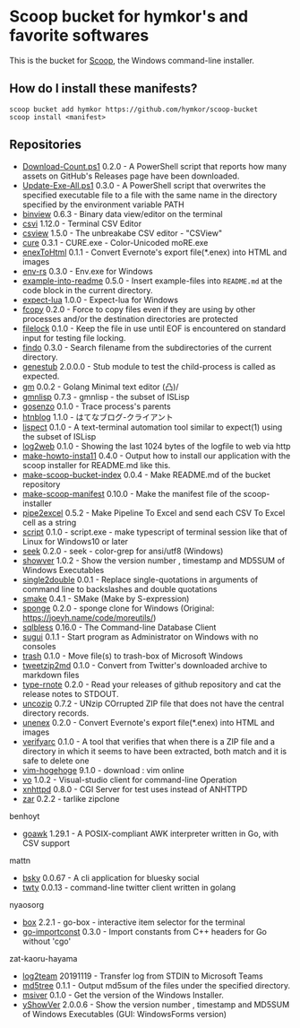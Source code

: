 Scoop bucket for hymkor's and favorite softwares
================================================

<!-- Uncomment the following line after replacing placeholders -->
<!--[![Tests](https://github.com/hymkor/scoop-repos/actions/workflows/ci.yml/badge.svg)](https://github.com/hymkor/scoop-repos/actions/workflows/ci.yml) [![Excavator](https://github.com/hymkor/scoop-repos/actions/workflows/excavator.yml/badge.svg)](https://github.com/hymkor/scoop-repos/actions/workflows/excavator.yml)-->

This is the bucket for [Scoop](https://scoop.sh), the Windows command-line installer.

How do I install these manifests?
---------------------------------

```
scoop bucket add hymkor https://github.com/hymkor/scoop-bucket
scoop install <manifest>
```

Repositories
------------

* [Download-Count.ps1](https://github.com/hymkor/Download-Count.ps1) 0.2.0 - A PowerShell script that reports how many assets on GitHub's Releases page have been downloaded.
* [Update-Exe-All.ps1](https://github.com/hymkor/Update-Exe-All.ps1) 0.3.0 - A PowerShell script that overwrites the specified executable file to a file with the same name in the directory specified by the environment variable PATH
* [binview](https://github.com/hymkor/binview) 0.6.3 - Binary data view/editor on the terminal
* [csvi](https://github.com/hymkor/csvi) 1.12.0 - Terminal CSV Editor
* [csview](https://github.com/hymkor/csview) 1.5.0 - The unbreakabe CSV editor - "CSView"
* [cure](https://github.com/hymkor/cure) 0.3.1 - CURE.exe - Color-Unicoded moRE.exe
* [enexToHtml](https://github.com/hymkor/go-enex) 0.1.1 - Convert Evernote's export file(\*.enex) into HTML and images
* [env-rs](https://github.com/hymkor/env-rs) 0.3.0 - Env.exe for Windows
* [example-into-readme](https://github.com/hymkor/example-into-readme) 0.5.0 - Insert example-files into `README.md` at the code block in the current directory.
* [expect-lua](https://github.com/hymkor/expect) 1.0.0 - Expect-lua for Windows
* [fcopy](https://github.com/hymkor/fcopy) 0.2.0 - Force to copy files even if they are using by other processes and/or the destination directories are protected
* [filelock](https://github.com/hymkor/filelock) 0.1.0 - Keep the file in use until EOF is encountered on standard input for testing file locking.
* [findo](https://github.com/hymkor/findo) 0.3.0 - Search filename from the subdirectories of the current directory.
* [genestub](https://github.com/hymkor/genestub) 2.0.0.0 - Stub module to test the child-process is called as expected.
* [gm](https://github.com/hymkor/gm) 0.0.2 - Golang Minimal text editor (凸)/
* [gmnlisp](https://github.com/hymkor/gmnlisp) 0.7.3 - gmnlisp - the subset of ISLisp
* [gosenzo](https://github.com/hymkor/gosenzo) 0.1.0 - Trace process's parents
* [htnblog](https://github.com/hymkor/go-htnblog) 1.1.0 - はてなブログ-クライアント
* [lispect](https://github.com/hymkor/lispect) 0.1.0 - A text-terminal automation tool similar to expect(1) using the subset of ISLisp
* [log2web](https://github.com/hymkor/log2web) 0.1.0 - Showing the last 1024 bytes of the logfile to web via http
* [make-howto-insta11](https://github.com/hymkor/make-howto-insta11) 0.4.0 - Output how to install our application with the scoop installer for README.md like this.
* [make-scoop-bucket-index](https://github.com/hymkor/make-scoop-bucket-index) 0.0.4 - Make README.md of the bucket repository
* [make-scoop-manifest](https://github.com/hymkor/make-scoop-manifest) 0.10.0 - Make the manifest file of the scoop-installer
* [pipe2excel](https://github.com/hymkor/pipe2excel) 0.5.2 - Make Pipeline To Excel and send each CSV To Excel cell as a string
* [script](https://github.com/hymkor/script) 0.1.0 - script.exe - make typescript of terminal session like that of Linux for Windows10 or later
* [seek](https://github.com/hymkor/seek) 0.2.0 - seek - color-grep for ansi/utf8 (Windows)
* [showver](https://github.com/hymkor/vo) 1.0.2 - Show the version number , timestamp and MD5SUM of Windows Executables
* [single2double](https://github.com/hymkor/single2double) 0.0.1 - Replace single-quotations in arguments of command line to backslashes and double quotations
* [smake](https://github.com/hymkor/smake) 0.4.1 - SMake (Make by S-expression)
* [sponge](https://github.com/hymkor/sponge) 0.2.0 - sponge clone for Windows (Original: https://joeyh.name/code/moreutils/)
* [sqlbless](https://github.com/hymkor/sqlbless) 0.16.0 - The Command-line Database Client
* [sugui](https://github.com/hymkor/sugui-rs) 0.1.1 - Start program as Administrator on Windows with no consoles
* [trash](https://github.com/hymkor/trash-rs) 0.1.0 - Move file(s) to trash-box of Microsoft Windows
* [tweetzip2md](https://github.com/hymkor/tweetzip2md) 0.1.0 - Convert from Twitter's downloaded archive to markdown files
* [type-rnote](https://github.com/hymkor/type-rnote) 0.2.0 - Read your releases of github repository and cat the release notes to STDOUT.
* [uncozip](https://github.com/hymkor/uncozip) 0.7.2 - UNzip COrrupted ZIP file that does not have the central directory records.
* [unenex](https://github.com/hymkor/go-enex) 0.2.0 - Convert Evernote's export file(\*.enex) into HTML and images
* [verifyarc](https://github.com/hymkor/verifyarc) 0.1.0 - A tool that verifies that when there is a ZIP file and a directory in which it seems to have been extracted, both match and it is safe to delete one
* [vim-hogehoge](https://www.vim.org/download.php) 9.1.0 - download : vim online
* [vo](https://github.com/hymkor/vo) 1.0.2 - Visual-studio client for command-line Operation
* [xnhttpd](https://github.com/hymkor/xnhttpd) 0.8.0 - CGI Server for test uses instead of ANHTTPD
* [zar](https://github.com/hymkor/zar) 0.2.2 - tarlike zipclone

benhoyt
* [goawk](https://github.com/benhoyt/goawk) 1.29.1 - A POSIX-compliant AWK interpreter written in Go, with CSV support

mattn
* [bsky](https://github.com/mattn/bsky) 0.0.67 - A cli application for bluesky social
* [twty](https://github.com/mattn/twty) 0.0.13 - command-line twitter client written in golang

nyaosorg
* [box](https://github.com/nyaosorg/go-box) 2.2.1 - go-box - interactive item selector for the terminal
* [go-importconst](https://github.com/nyaosorg/go-importconst) 0.3.0 - Import constants from C++ headers for Go without 'cgo'

zat-kaoru-hayama
* [log2team](https://github.com/zat-kaoru-hayama/log2team) 20191119 - Transfer log from STDIN to Microsoft Teams
* [md5tree](https://github.com/zat-kaoru-hayama/md5tree) 0.1.1 - Output md5sum of the files under the specified directory.
* [msiver](https://github.com/zat-kaoru-hayama/go-msidb) 0.1.0 - Get the version of the Windows Installer.
* [yShowVer](https://github.com/zat-kaoru-hayama/yShowVer) 2.0.0.6 - Show the version number , timestamp and MD5SUM of Windows Executables (GUI: WindowsForms version)
